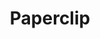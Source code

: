 ---
title: Paperclip
tags: ["paperclip", "attachment", "clip", "file", "attach", "document", "link"]
icon: paperclip
svg: '<svg xmlns="http://www.w3.org/2000/svg" width="24" height="24" fill="none" viewBox="0 0 24 24" stroke-width="1.5" stroke-linecap="round" stroke-linejoin="round" stroke="currentColor"><path d="m3.845 10.224 5.739-5.53c5.429-5.237 14.246 2.843 8.596 8.294l-7.112 6.862c-3.684 3.554-9.667-1.929-5.833-5.628l7.01-6.763c1.939-1.87 5.087 1.015 3.07 2.962L9.492 16"/></svg>'
---